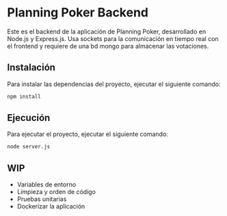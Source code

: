 # Planning Poker Backend

Este es el backend de la aplicación de Planning Poker, desarrollado en Node.js y Express.js. Usa sockets para la comunicación en tiempo real con el frontend y requiere de una bd mongo para almacenar las votaciones.

## Instalación

Para instalar las dependencias del proyecto, ejecutar el siguiente comando:

```bash
npm install
```

## Ejecución

Para ejecutar el proyecto, ejecutar el siguiente comando:

```bash
node server.js
```

## WIP

- Variables de entorno
- Limpieza y orden de código
- Pruebas unitarias
- Dockerizar la aplicación
